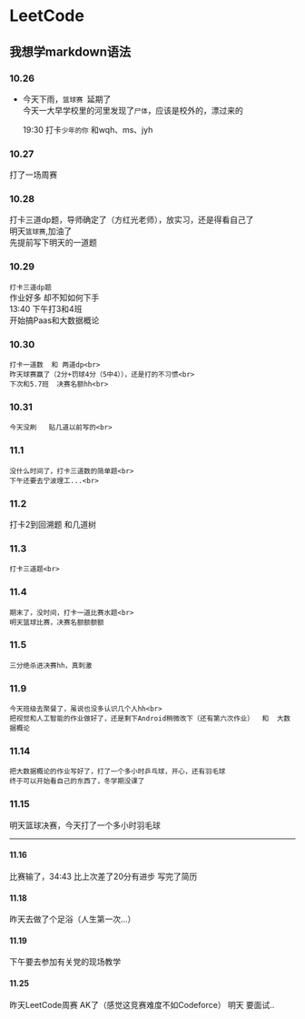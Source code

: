 # LeetCode


## 我想学markdown语法



### 10.26
 - 今天下雨，`篮球赛 `延期了<br>
	今天一大早学校里的河里发现了`尸体`，应该是校外的，漂过来的<br>

	19:30  打卡`少年的你`   和wqh、ms、jyh<br>


### 10.27
   打了一场周赛<br>

### 10.28
  打卡三道dp题，导师确定了（方红光老师），放实习，还是得看自己了<br>
  	明天`篮球赛`,加油了<br>
	先提前写下明天的一道题<br>

### 10.29
   `打卡三道dp题`<br>
	作业好多  却不知如何下手  <br>
	13:40   下午打3和4班<br>
	开始搞Paas和大数据概论<br>
### 10.30
	打卡一道数  和 两道dp<br>
	昨天球赛赢了（2分+罚球4分（5中4）），还是打的不习惯<br>
	下次和5.7班  决赛名额hh<br>

### 10.31
	今天没刷   贴几道以前写的<br>

### 11.1  
	没什么时间了，打卡三道数的简单题<br>
	下午还要去宁波理工...<br>

### 11.2 
打卡2到回溯题  和几道树<br>

### 11.3 
	打卡三道题<br>

### 11.4
	期末了，没时间，打卡一道比赛水题<br>
	明天篮球比赛，决赛名额额额额

### 11.5
	三分绝杀进决赛hh，真刺激

### 11.9
	今天班级去聚餐了，虽说也没多认识几个人hh<br>
	把视觉和人工智能的作业做好了，还是剩下Android稍微改下（还有第六次作业）  和  大数据概论
### 11.14
	把大数据概论的作业写好了，打了一个多小时乒乓球，开心，还有羽毛球
	终于可以开始看自己的东西了，冬学期没课了

### 11.15
明天篮球决赛，今天打了一个多小时羽毛球

-----
#### 11.16
比赛输了，34:43   比上次差了20分有进步    写完了简历

####  11.18
昨天去做了个足浴（人生第一次...）

#### 11.19
下午要去参加有关党的现场教学

#### 11.25
昨天LeetCode周赛  AK了（感觉这竞赛难度不如Codeforce）
明天 要面试..
